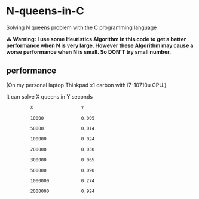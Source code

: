 # N-queens-in-C
Solving N queens problem with the C programming language

**⚠️️ Warning: I use some Heuristics Algorithm in this code to get a better performance when N is very large. However these Algorithm may cause a worse performance when N is small.  So DON'T try small number.**

## performance
(On my personal laptop Thinkpad x1 carbon with i7-10710u CPU.)

It can solve X   queens in      Y seconds

             X                  Y

             10000              0.005

             50000              0.014

             100000             0.024

             200000             0.030

             300000             0.065   

             500000             0.090 
             
             1000000            0.274

             2000000            0.924

